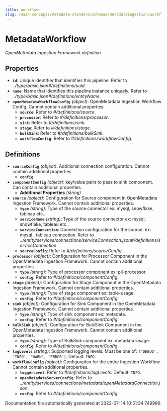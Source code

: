 ```yaml
---
title: workflow
slug: /main-concepts/metadata-standard/schemas/metadataingestion/workflow
---
```


# MetadataWorkflow

*OpenMetadata Ingestion Framework definition.*

## Properties

- **`id`**: Unique identifier that identifies this pipeline. Refer to *../type/basic.json#/definitions/uuid*.
- **`name`**: Name that identifies this pipeline instance uniquely. Refer to *../type/basic.json#/definitions/entityName*.
- **`openMetadataWorkflowConfig`** *(object)*: OpenMetadata Ingestion Workflow Config. Cannot contain additional properties.
  - **`source`**: Refer to *#/definitions/source*.
  - **`processor`**: Refer to *#/definitions/processor*.
  - **`sink`**: Refer to *#/definitions/sink*.
  - **`stage`**: Refer to *#/definitions/stage*.
  - **`bulkSink`**: Refer to *#/definitions/bulkSink*.
  - **`workflowConfig`**: Refer to *#/definitions/workflowConfig*.
## Definitions

- **`sourceConfig`** *(object)*: Additional connection configuration. Cannot contain additional properties.
  - **`config`**
- **`componentConfig`** *(object)*: key/value pairs to pass to sink component. Can contain additional properties.
  - **Additional Properties** *(string)*
- **`source`** *(object)*: Configuration for Source component in OpenMetadata Ingestion Framework. Cannot contain additional properties.
  - **`type`** *(string)*: Type of the source connector ex: mysql, snowflake, tableau etc..
  - **`serviceName`** *(string)*: Type of the source connector ex: mysql, snowflake, tableau etc..
  - **`serviceConnection`**: Connection configuration for the source. ex: mysql , tableau connection. Refer to *../entity/services/connections/serviceConnection.json#/definitions/serviceConnection*.
  - **`sourceConfig`**: Refer to *#/definitions/sourceConfig*.
- **`processor`** *(object)*: Configuration for Processor Component in the OpenMetadata Ingestion Framework. Cannot contain additional properties.
  - **`type`** *(string)*: Type of processor component ex: pii-processor.
  - **`config`**: Refer to *#/definitions/componentConfig*.
- **`stage`** *(object)*: Configuration for Stage Component in the OpenMetadata Ingestion Framework. Cannot contain additional properties.
  - **`type`** *(string)*: Type of stage component ex: table-usage.
  - **`config`**: Refer to *#/definitions/componentConfig*.
- **`sink`** *(object)*: Configuration for Sink Component in the OpenMetadata Ingestion Framework. Cannot contain additional properties.
  - **`type`** *(string)*: Type of sink component ex: metadata.
  - **`config`**: Refer to *#/definitions/componentConfig*.
- **`bulkSink`** *(object)*: Configuration for BulkSink Component in the OpenMetadata Ingestion Framework. Cannot contain additional properties.
  - **`type`** *(string)*: Type of BulkSink component ex: metadata-usage.
  - **`config`**: Refer to *#/definitions/componentConfig*.
- **`logLevels`** *(string)*: Supported logging levels. Must be one of: `['DEBUG', 'INFO', 'WARN', 'ERROR']`. Default: `INFO`.
- **`workflowConfig`** *(object)*: Configuration for the entire Ingestion Workflow. Cannot contain additional properties.
  - **`loggerLevel`**: Refer to *#/definitions/logLevels*. Default: `INFO`.
  - **`openMetadataServerConfig`**: Refer to *../entity/services/connections/metadata/openMetadataConnection.json*.
  - **`config`**: Refer to *#/definitions/componentConfig*.


Documentation file automatically generated at 2022-07-14 10:51:34.749986.
